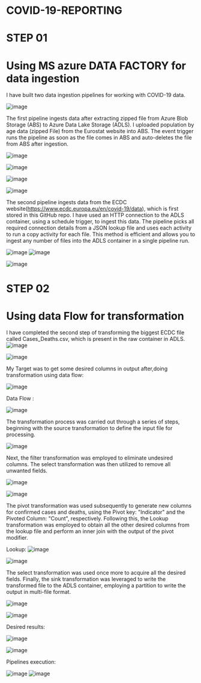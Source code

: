 # COVID-19-REPORTING

# STEP 01 
# Using MS azure DATA FACTORY for data ingestion

I have built two data ingestion pipelines for working with COVID-19 data.

![image](https://github.com/Abhay2807/COVID-19-REPORTING/assets/76277587/583c0dc1-5207-4607-a0c8-3017aaab55ea)


The first pipeline ingests data after extracting zipped file from Azure Blob Storage (ABS) to Azure Data Lake Storage (ADLS). I uploaded population by age data (zipped File) from the Eurostat website into ABS. The event trigger runs the pipeline as soon as the file comes in ABS and auto-deletes the file from ABS after ingestion. 

![image](https://github.com/Abhay2807/COVID-19-REPORTING/assets/76277587/0da0f259-90da-4ab2-99a6-8d81021cd537)

![image](https://github.com/Abhay2807/COVID-19-REPORTING/assets/76277587/f9034c5f-17e3-4a5d-ae79-b512db483813)

![image](https://github.com/Abhay2807/COVID-19-REPORTING/assets/76277587/07e7534f-314a-450d-b95d-c265bd6090c2)

![image](https://github.com/Abhay2807/COVID-19-REPORTING/assets/76277587/1c6e687a-678b-4897-8035-7fff1a16d661)


The second pipeline ingests data from the ECDC website(https://www.ecdc.europa.eu/en/covid-19/data), which is first stored in this GitHub repo. I have used an HTTP connection to the ADLS container, using a schedule trigger, to ingest this data. The pipeline picks all required connection details from a JSON lookup file and uses each activity to run a copy activity for each file. This method is efficient and allows you to ingest any number of files into the ADLS container in a single pipeline run.

![image](https://github.com/Abhay2807/COVID-19-REPORTING/assets/76277587/0f7ed84f-711b-43b0-beca-f5107db2f956)
![image](https://github.com/Abhay2807/COVID-19-REPORTING/assets/76277587/2e9247bd-5ceb-4372-9184-7dbe78fe416f)

![image](https://github.com/Abhay2807/COVID-19-REPORTING/assets/76277587/08a4331d-2d56-4278-b950-3c6741b7c380)

# STEP 02 
# Using data Flow for transformation 

I have completed the second step of transforming the biggest ECDC file called Cases_Deaths.csv, which is present in the raw container in ADLS. 
![image](https://github.com/Abhay2807/COVID-19-REPORTING/assets/76277587/9b7ec3ee-e279-48c1-9304-ca06975c7f72)


![image](https://github.com/Abhay2807/COVID-19-REPORTING/assets/76277587/5e6793f4-b1d4-4737-8e56-0252b6937412)

My Target was to get some desired columns in output after,doing transformation using data flow:

![image](https://github.com/Abhay2807/COVID-19-REPORTING/assets/76277587/485433bc-4bd2-410c-aa6a-a22a56730d0b)

Data Flow :

![image](https://github.com/Abhay2807/COVID-19-REPORTING/assets/76277587/c349032f-4cfd-4c4c-8b14-9d6b4988a996)


The transformation process was carried out through a series of steps, beginning with the source transformation to define the input file for processing. 

![image](https://github.com/Abhay2807/COVID-19-REPORTING/assets/76277587/3f62a447-cc8f-427e-a9d0-d6140a6d2773)

Next, the filter transformation was employed to eliminate undesired columns. The select transformation was then utilized to remove all unwanted fields. 

![image](https://github.com/Abhay2807/COVID-19-REPORTING/assets/76277587/7d3d94a5-c6fb-4fc3-aaeb-f8dcb4f87f5c)

![image](https://github.com/Abhay2807/COVID-19-REPORTING/assets/76277587/7625d11e-3704-4520-aff0-d7edf7c91443)

The pivot transformation was used subsequently to generate new columns for confirmed cases and deaths, using the Pivot key: "Indicator" and the Pivoted Column: "Count", respectively. Following this, the Lookup transformation was employed to obtain all the other desired columns from the lookup file and perform an inner join with the output of the pivot modifier. 

Lookup:
![image](https://github.com/Abhay2807/COVID-19-REPORTING/assets/76277587/f606754c-0aa4-4359-a37a-7bf7c031214f)


![image](https://github.com/Abhay2807/COVID-19-REPORTING/assets/76277587/14824cc1-6813-4c50-b9ba-4e9910e2d902)

The select transformation was used once more to acquire all the desired fields. Finally, the sink transformation was leveraged to write the transformed file to the ADLS container, employing a partition to write the output in multi-file format.

![image](https://github.com/Abhay2807/COVID-19-REPORTING/assets/76277587/5a04d2f6-2f97-458c-9463-da8fb2d4cd69)

![image](https://github.com/Abhay2807/COVID-19-REPORTING/assets/76277587/69447d8e-c642-4cba-8cc8-31765d7087f1)

Desired results:


![image](https://github.com/Abhay2807/COVID-19-REPORTING/assets/76277587/561126ab-83d0-46b2-9e40-511814cf6377)



![image](https://github.com/Abhay2807/COVID-19-REPORTING/assets/76277587/017839f1-537d-478c-844c-cb116744eca8)


Pipelines execution:

![image](https://github.com/Abhay2807/COVID-19-REPORTING/assets/76277587/dd19c2cf-8862-47d0-bbdb-08a9696e51c5)
![image](https://github.com/Abhay2807/COVID-19-REPORTING/assets/76277587/0271b9d1-366a-4b36-9426-24413e12b1fc)





